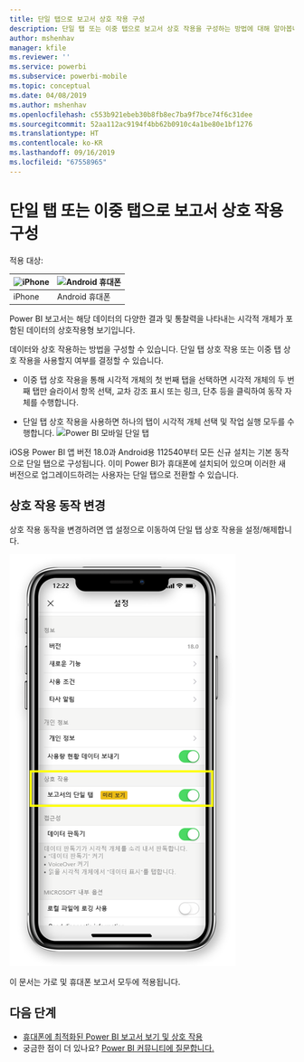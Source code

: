 ```yaml
---
title: 단일 탭으로 보고서 상호 작용 구성
description: 단일 탭 또는 이중 탭으로 보고서 상호 작용을 구성하는 방법에 대해 알아봅니다.
author: mshenhav
manager: kfile
ms.reviewer: ''
ms.service: powerbi
ms.subservice: powerbi-mobile
ms.topic: conceptual
ms.date: 04/08/2019
ms.author: mshenhav
ms.openlocfilehash: c553b921ebeb30b8fb8ec7ba9f7bce74f6c31dee
ms.sourcegitcommit: 52aa112ac9194f4bb62b0910c4a1be80e1bf1276
ms.translationtype: HT
ms.contentlocale: ko-KR
ms.lasthandoff: 09/16/2019
ms.locfileid: "67558965"
---
```

# <a name="configure-report-interaction-to-single-tap-or-double-tap"></a>단일 탭 또는 이중 탭으로 보고서 상호 작용 구성
적용 대상:

| ![iPhone](././media/mobile-reports-in-the-mobile-apps/ios-logo-40-px.png) | ![Android 휴대폰](././media/mobile-reports-in-the-mobile-apps/android-logo-40-px.png) | 
|:--- |:--- |
| iPhone |Android 휴대폰 |

Power BI 보고서는 해당 데이터의 다양한 결과 및 통찰력을 나타내는 시각적 개체가 포함된 데이터의 상호작용형 보기입니다.

데이터와 상호 작용하는 방법을 구성할 수 있습니다. 단일 탭 상호 작용 또는 이중 탭 상호 작용을 사용할지 여부를 결정할 수 있습니다.

* 이중 탭 상호 작용을 통해 시각적 개체의 첫 번째 탭을 선택하면 시각적 개체의 두 번째 탭만 슬라이서 항목 선택, 교차 강조 표시 또는 링크, 단추 등을 클릭하여 동작 자체를 수행합니다.

* 단일 탭 상호 작용을 사용하면 하나의 탭이 시각적 개체 선택 및 작업 실행 모두를 수행합니다.
![Power BI 모바일 단일 탭](./media/mobile-app-single-tap/single-tap-2.gif)


iOS용 Power BI 앱 버전 18.0과 Android용 112540부터 모든 신규 설치는 기본 동작으로 단일 탭으로 구성됩니다.
이미 Power BI가 휴대폰에 설치되어 있으며 이러한 새 버전으로 업그레이드하려는 사용자는 단일 탭으로 전환할 수 있습니다.

## <a name="change-interaction-behavior"></a>상호 작용 동작 변경

상호 작용 동작을 변경하려면 앱 설정으로 이동하여 단일 탭 상호 작용을 설정/해제합니다.

![Power BI 모바일 변경 보고서 상호 작용](./media/mobile-app-single-tap/configure-single-tap.png)

이 문서는 가로 및 휴대폰 보고서 모두에 적용됩니다.

## <a name="next-steps"></a>다음 단계
* [휴대폰에 최적화된 Power BI 보고서 보기 및 상호 작용](mobile-apps-view-phone-report.md)
* 궁금한 점이 더 있나요? [Power BI 커뮤니티에 질문합니다.](http://community.powerbi.com/)


